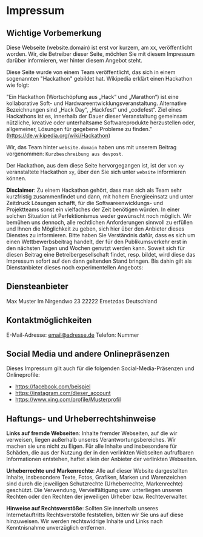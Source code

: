 # Impressum

## Wichtige Vorbemerkung

Diese Webseite (website.domain) ist erst vor kurzem, am xx, veröffentlicht worden. Wir, die Betreiber dieser Seite, möchten Sie mit diesem Impressum darüber informieren, wer hinter diesem Angebot steht. 

Diese Seite wurde von einem Team veröffentlicht, das sich in einem sogenannten "Hackathon" gebildet hat. Wikipedia erklärt einen Hackathon wie folgt:

"Ein Hackathon (Wortschöpfung aus „Hack“ und „Marathon“) ist eine kollaborative Soft- und Hardwareentwicklungs­veranstaltung. Alternative Bezeichnungen sind „Hack Day“, „Hackfest“ und „codefest“. Ziel eines Hackathons ist es, innerhalb der Dauer dieser Veranstaltung gemeinsam nützliche, kreative oder unterhaltsame Softwareprodukte herzustellen oder, allgemeiner, Lösungen für gegebene Probleme zu finden." (https://de.wikipedia.org/wiki/Hackathon)

Wir, das Team hinter `website.domain` haben uns mit unserem Beitrag  vorgenommen: `Kurzbeschreibung aus devpost`.

Der Hackathon, aus dem diese Seite hervorgegangen ist, ist der von `xy` veranstaltete Hackathon `xy`, über den Sie sich unter `website` informieren können.

**Disclaimer**: Zu einem Hackathon gehört, dass man sich als Team sehr kurzfristig zusammenfindet und dann, mit hohem Energieeinsatz und unter Zeitdruck Lösungen schafft, für die Softwareenwicklungs- und Projektteams sonst ein vielfaches der Zeit benötigen würden. In einer solchen Situation ist Perfektionismus weder gewünscht noch möglich. Wir bemühen uns dennoch, alle rechtlichen Anforderungen sinnvoll zu erfüllen und Ihnen die Möglichkeit zu geben, sich hier über den Anbieter dieses Dienstes zu informieren. Bitte haben Sie Verständnis dafür, dass es sich um einen Wettbewerbsbeitrag handelt, der für den Publikumsverkehr erst in den nächsten Tagen und Wochen genutzt werden kann. Soweit sich für diesen Beitrag eine Betreibergesellschaft findet, resp. bildet, wird diese das Impressum sofort auf den dann geltenden Stand bringen. Bis dahin gilt als Dienstanbieter dieses noch experimentellen Angebots:

## Diensteanbieter
Max Muster
Im Nirgendwo 23
22222 Ersetzdas
Deutschland

## Kontaktmöglichkeiten
E-Mail-Adresse: email@adresse.de
Telefon: Nummer

## Social Media und andere Onlinepräsenzen

Dieses Impressum gilt auch für die folgenden Social-Media-Präsenzen und Onlineprofile:

* https://facebook.com/beispiel
* https://instagram.com/dieser_account
* https://www.xing.com/profile/Musterprofil

## Haftungs- und Urheberrechtshinweise

**Links auf fremde Webseiten**: Inhalte fremder Webseiten, auf die wir verweisen, liegen außerhalb unseres Verantwortungsbereiches. Wir machen sie uns nicht zu Eigen. Für alle Inhalte und insbesondere für Schäden, die aus der Nutzung der in den verlinkten Webseiten aufrufbaren Informationen entstehen, haftet allein der Anbieter der verlinkten Webseiten.

**Urheberrechte und Markenrechte**: Alle auf dieser Website dargestellten Inhalte, insbesondere Texte, Fotos, Grafiken, Marken und Warenzeichen sind durch die jeweiligen Schutzrechte (Urheberrechte, Markenrechte) geschützt. Die Verwendung, Vervielfältigung usw. unterliegen unseren Rechten oder den Rechten der jeweiligen Urheber bzw. Rechteverwalter.

**Hinweise auf Rechtsverstöße**: Sollten Sie innerhalb unseres Internetauftritts Rechtsverstöße feststellen, bitten wir Sie uns auf diese hinzuweisen. Wir werden rechtswidrige Inhalte und Links nach Kenntnisnahme unverzüglich entfernen.
